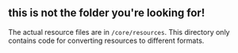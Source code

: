 ## this is not the folder you're looking for!

The actual resource files are in `/core/resources`. This directory only contains code for converting resources to different formats.
